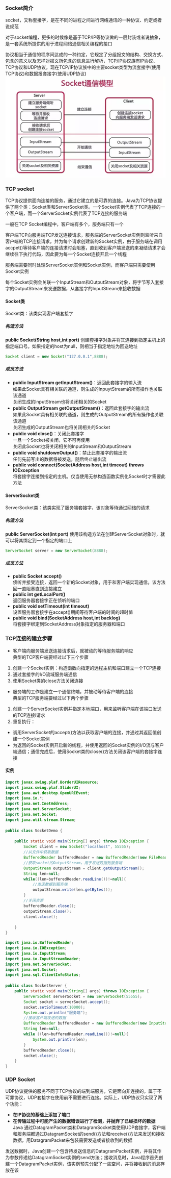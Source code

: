 ### Socket简介  
socket，又称套接字，是在不同的进程之间进行网络通讯的一种协议、约定或者说规范  
   
对于socket编程，更多的时候像是基于TCP/IP等协议做的一层封装或者说抽象，是一套系统所提供的用于进程网络通信相关编程的接口  
  
协议相当于通信的程序间达成的一种约定，它规定了分组报文的结构、交换方式、包含的意义以及怎样对报文所包含的信息进行解析，TCP/IP协议族有IP协议、TCP协议和UDP协议。现在TCP/IP协议族中的主要socket类型为流套接字(使用TCP协议)和数据报套接字(使用UDP协议)  
![title](https://raw.githubusercontent.com/liujinxi931204/image/master/gitnote/2020/11/04/1604477750141-1604477750188.png)  
 
### TCP socket  
TCP协议提供面向连接的服务，通过它建立的是可靠的连接。Java为TCP协议提供了两个类：Socket类和ServerSocket类。一个Socket实例代表了TCP连接的一个客户端，而一个ServerSocket实例代表了TCP连接的服务端  
  
一般在TCP Socket编程中，客户端有多个，服务端只有一个  
  
客户端TCP向服务端TCP发送连接请求，服务端的ServerSocket实例则监听来自客户端的TCP连接请求，并为每个请求创建新的Socket实例，由于服务端在调用accpet()等待客户端的连接请求时会阻塞，直到收到客户端发送的来凝结请求才会继续往下执行代码，因此要为每一个Socket连接开启一个线程  
  
服务端需要同时处理ServerSocket实例和Socket实例，而客户端只需要使用Socket实例  
  
每个Socket实例会关联一个InputStream和OutputStream对象，将字节写入套接字的OutputStream来发送数据，从套接字的InputStream来接收数据  
  
#### Socket类  
Socket类：该类实现客户端套接字  
##### 构造方法  
**public Socket(String host,int port)** 
创建套接字对象并将其连接到指定主机上的指定端口号。如果指定的host为null，则相当于指定地址为回送地址  
```java
Socket client = new Socket("127.0.0.1",8888); 
```  
##### 成员方法  
+ **public InputStream getInputStream()**：返回此套接字的输入流  
     如果此Socket具有相关联的通道，则生成的InpuytStream的所有操作也关联该通道  
     关闭生成的InputStream也将关闭相关的Socket  
+ **public OutputStream getOutputStream()**：返回此套接字的输出流  
     如果此Socket具有相关联的通道，则生成的OutputStream的所有操作也关联该通道  
     关闭生成的OutputStream也将关闭相关的Socket  
+ **public void close()**：关闭此套接字  
     一旦一个Socket被关闭，它不可再使用  
     关闭此Socket也将关闭相关的InputStream和OutputStream  
+ **public void shutdownOutput()**：禁止此套接字的输出流  
     任何先前写出的数据将被发送，随后终止输出流  
+ **public void connect(SocketAddress host,int timeout) throws IOException**  
     将套接字连接到指定的主机。仅当使用无参构造函数实例化Socket时才需要此方法  
#### ServerSocket类  
ServerSocket类：该类实现了服务端套接字，该对象等待通过网络的请求  
##### 构造方法  
**public ServerSocket(int port)**
使用该构造方法在创建ServerSocket对象时，就可以将其绑定到一个指定的端口上  
```java
ServerSocket server = new ServerSocket(8888);
``` 
##### 成员方法  
+ **public Socket accept()**  
    侦听并接受连接，返回一个新的Socket对象，用于和客户端实现通信。该方法回一直阻塞直到连接建立  
+ **public int getLocalPort()**  
    返回服务器套接字正在侦听的端口  
+ **public void setTimeout(int timeout)**  
    设置服务器套接字在accept()期间等待客户端的时间的超时值  
+ **public void bind(SocketAddress host,int backlog)**  
    将套接字绑定到SocketAddress对象指定的服务器和端口  

### TCP连接的建立步骤  
+ 客户端向服务端发送连接请求后，就被动的等待服务端的响应  
典型的TCP客户端要经过以下三个步骤  
1. 创建一个Socket实例：构造函数向指定的远程主机和端口建立一个TCP连接  
2. 通过套接字的I/O流域服务端通信  
3. 使用Socket类的close方法关闭连接  
+ 服务端的工作是建立一个通信终端，并被动等待客户端的连接  
典型的TCP服务端要经过以下两个步骤  
1. 创建一个ServerSocket实例并指定本地端口，用来监听客户端在该端口发送的TCP连接i请求  
2. 重复执行：  
+ 调用ServerSocket的accept()方法以获取客户端的连接，并通过其返回值创建一个Socket实例  
+ 为返回的Socket实例开启新的线程，并使用返回的Socket实例的I/O流与客户端通信；通信完成后，使用Socket类的close()方法关闭该客户端的套接字连接  
#### 实例  
```java
import javax.swing.plaf.BorderUIResource;
import javax.swing.plaf.SliderUI;
import java.awt.desktop.OpenURIEvent;
import java.io.*;
import java.net.InetAddress;
import java.net.ServerSocket;
import java.net.Socket;
import java.util.stream.Stream;

public class SocketDemo {

    public static void main(String[] args) throws IOException {
        Socket client = new Socket("localhost", 55555);
        //从文件中获取数据
        BufferedReader bufferedReader = new BufferedReader(new FileReader("d://bw.txt"));
        //获取socket的OutputStream，用于发送数据到服务端
        OutputStream outputStream = client.getOutputStream();
        String len=null;
        while((len=bufferedReader.readLine())!=null){
            //发送数据到服务端
            outputStream.write(len.getBytes());
        }
        //关闭资源
        bufferedReader.close();
        outputStream.close();
        client.close();

    }
}
```
```java
import java.io.BufferedReader;
import java.io.IOException;
import java.io.InputStream;
import java.io.InputStreamReader;
import java.net.ServerSocket;
import java.net.Socket;
import java.sql.ClientInfoStatus;

public class SocketServer {
    public static void main(String[] args) throws IOException {
        ServerSocket serverSocket = new ServerSocket(55555);
        Socket socket = serverSocket.accept();
        socket.setSoTimeout(10000);
        System.out.println("服务端");
        //接收客户端发送的数据
        BufferedReader bufferedReader = new BufferedReader(new InputStreamReader(socket.getInputStream()));
        String len=null;
        while ((len=bufferedReader.readLine())!=null){
            System.out.println(len);
        }
        bufferedReader.close();
        socket.close();
    }
}

```
### UDP Socket  
UDP协议提供的服务不同于TCP协议的端到端服务，它是面向非连接的，属于不可靠协议，UDP套接字在使用前不需要进行连接。实际上，UDP协议只实现了两个功能：  
+ **在IP协议的基础上添加了端口**  
+ **在传输过程中可能产生的数据错误进行了检测，并抛弃了已经损坏的数据**  
Java 通过DatagramPacket类和DatagramSocket类使用UDP套接字，客户端和服务端都通过DatagramSocket的send()方法和receive()方法来发送和接收数据，用DatagramPacket来包装需要发送或者接收到的数据  
  
发送数据时，Java创建一个包含待发送信息的DatagramPacket实例，并将其作为参数传递给DatagramSocket实例的send方法；接收消息时，Java程序首先创建一个DatagramPacket实例，该实例预先分配了一些空间，并将接收到的消息存放在该

  


